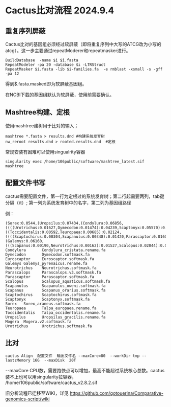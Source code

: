 # Cactus比对流程 2024.9.4

## 重复序列屏蔽
Cactus比对的基因组必须经过软屏蔽（即将重复序列中大写的ATCG改为小写的atcg）。这一步主要通过repeatModerer和repeatmasker进行。

    BuildDatabase  -name $i $i.fasta
    RepeatModeler -pa 20 -database $i -LTRStruct
    RepeatMasker $i.fasta -lib $i-families.fa  -e rmblast -xsmall -s -gff -pa 12

得到$.fasta.masked即为软屏蔽基因组。

在NCBI下载的基因组默认为软屏蔽，使用前需要确认。

## Mashtree构建、定根

使用mashtree建树用于比对的输入；

    mashtree *.fasta > results.dnd #构建系统发育树
    nw_reroot results.dnd > rooted.results.dnd  #定根

常规安装有困难可以使用singualrity容器

    singularity exec /home/106public/software/mashtree_latest.sif    mashtree
    

## 配置文件书写

cactus需要配置文件，第一行为定根过的系统发育树；第二行起需要两列，tab键分隔（\t）; 第一列为系统发育树中的名字，第二列为基因组路径

例：

    (Sorex:0.0544,(Uropsilus:0.07434,(Condylura:0.06856,((((Urotrichus:0.01627,Dymecodon:0.01474):0.04239,Scaptonyx:0.05570):0.00322,((Toccidentalis:0.00592,Teuropaea:0.00685):0.02124,((((Scaptochirus:0.00304,Scapanulus:0.00348):0.01420,Parascaptor:0.01605):0.00210,Euroscaptor:0.01915):0.00302,Mogera:0.02491):0.00933):0.02453):0.00061,(Galemys:0.06160,(((Scapanus:0.00190,Neurotrichus:0.00162):0.01527,Scalopus:0.02044):0.01619,Parascalops:0.03749):0.02099):0.00061):0.00092):0.01560):0.0544);
    Condylura       Condylura_cristata.rename.fa
    Dymecodon       Dymecodon.softmask.fa
    Euroscaptor     Euroscaptor.softmask.fa
    Galemys Galemys_pyrenaicus.rename.fa
    Neurotrichus    Neurotrichus.softmask.fa
    Parascalops     Parascalops.v3.softmask.fa
    Parascaptor     Parascaptor.softmask.fa
    Scalopus        Scalopus_aquaticus.softmask.fa
    Scapanulus      Scapanulus_oweni.softmask.fa
    Scapanus        Scapanus_orarius.softmask.fa
    Scaptochirus    Scaptochirus.softmask.fa  
    Scaptonyx       Scaptonyx.softmask.fa
    Sorex   Sorex_araneus.softmask.fa
    Teuropaea       Talpa_europaea.rename.fa
    Toccidentalis   Talpa_occidentalis.rename.fa
    Uropsilus       Uropsilus_gracilis.rename.fa
    Mogera  Mogera.v2.softmask.fa
    Urotrichus      Urotrichus.softmask.fa



    

## 比对

    cactus Align  配置文件  输出文件名 --maxCore=80  --workDir tmp --lastzMemory 16G  --maxDisk  20T

--maxCore CPU数，需要跑快点可以增加，最高不能超过系统核心总数。cactus装不上也可以用singularity拉容器， /home/106public/software/cactus_v2.8.2.sif



旧分析流程已迁移至WIKI，详见 https://github.com/gotouerina/Comparative-genomics-script/wiki






                



